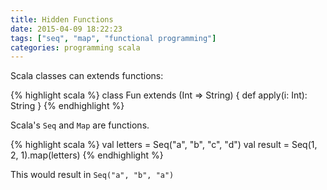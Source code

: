 ```yaml
---
title: Hidden Functions
date: 2015-04-09 18:22:23
tags: ["seq", "map", "functional programming"]
categories: programming scala
---
```


Scala classes can extends functions:

{% highlight scala %}
class Fun extends (Int => String) {
  def apply(i: Int): String
}
{% endhighlight %}

Scala's `Seq` and `Map` are functions.

{% highlight scala %}
val letters = Seq("a", "b", "c", "d")
val result = Seq(1, 2, 1).map(letters)
{% endhighlight %}

This would result in `Seq("a", "b", "a")`
